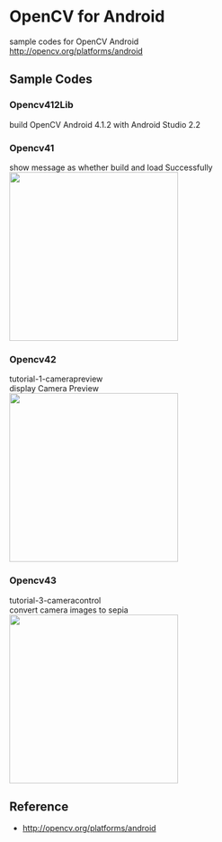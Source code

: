 OpenCV for Android 
===============

sample codes for OpenCV Android<br/>
http://opencv.org/platforms/android <br/>

## Sample Codes  <br/>


### Opencv412Lib  <br/>
build OpenCV Android 4.1.2 with Android Studio 2.2 <br/>


### Opencv41  <br/>
show message as whether build and load Successfully <br/>
<image src="https://raw.githubusercontent.com/ohwada/Android_Samples/master/Opencv41/screenshot/opencv41_main.png" width="300" /><br/>

### Opencv42  <br/>
tutorial-1-camerapreview <br/>
display Camera Preview <br/>
<image src="https://raw.githubusercontent.com/ohwada/Android_Samples/master/Opencv42/screenshot/opencv42_preview.png" width="300" /><br/>

### Opencv43  <br/>
tutorial-3-cameracontrol <br/>
convert camera images to sepia <br/>
<image src="https://raw.githubusercontent.com/ohwada/Android_Samples/master/Opencv43/screenshot/opencv43_effect_sepia.png" width="300" /><br/>


## Reference <br/>
- http://opencv.org/platforms/android

